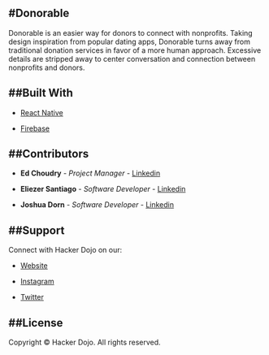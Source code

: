 #Donorable
---

Donorable is an easier way for donors to connect with nonprofits. Taking design inspiration from popular dating apps, Donorable turns away from traditional donation services in favor of a more human approach. Excessive details are stripped away to center conversation and connection between nonprofits and donors.


##Built With
---

* [React Native](https://reactnative.dev/)

* [Firebase](https://firebase.google.com/)


##Contributors 
---

* **Ed Choudry** - *Project Manager* - [Linkedin](https://www.linkedin.com/in/echoudhry/)

* **Eliezer Santiago** - *Software Developer* - [Linkedin](https://www.linkedin.com/in/eliezer-santiago-aaa653148/) 

* **Joshua Dorn** - *Software Developer* - [Linkedin](https://www.linkedin.com/in/joshdorn/)


##Support 
---

Connect with Hacker Dojo on our:

* [Website](hackerdojo.com)

* [Instagram](https://www.instagram.com/hackerdojo/)

* [Twitter](https://twitter.com/hackerdojo)


##License
---

Copyright © Hacker Dojo. All rights reserved.
